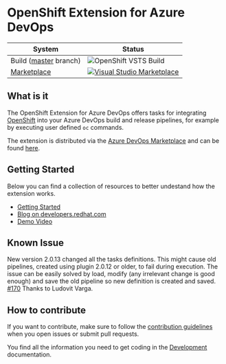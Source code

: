 # OpenShift Extension for Azure DevOps

| System                                                                                                  | Status                                                                                                                                                                                                                                                                                                                                                                                                                                                                                                                                                                                                                                                          |
| ------------------------------------------------------------------------------------------------------- | --------------------------------------------------------------------------------------------------------------------------------------------------------------------------------------------------------------------------------------------------------------------------------------------------------------------------------------------------------------------------------------------------------------------------------------------------------------------------------------------------------------------------------------------------------------------------------------------------------------------------------------------------------------- |
| Build ([master](https://github.com/redhat-developer/openshift-vsts/tree/master) branch)                          | ![OpenShift VSTS Build](https://github.com/redhat-developer/openshift-vsts/workflows/OpenShift%20VSTS%20CI/badge.svg?branch=master) |
| [Marketplace](https://marketplace.visualstudio.com/items?itemName=redhat.openshift-vsts) | [![Visual Studio Marketplace](https://vsmarketplacebadge.apphb.com/version/redhat.openshift-vsts.svg)](https://marketplace.visualstudio.com/items?itemName=redhat.openshift-vsts) 

## What is it

The OpenShift Extension for Azure DevOps offers tasks for integrating [OpenShift](https://github.com/openshift/origin) into your Azure DevOps build and release pipelines, for example by executing user defined `oc` commands.

The extension is distributed via the [Azure DevOps Marketplace](https://marketplace.visualstudio.com/azuredevops) and can be found [here](https://marketplace.visualstudio.com/items?itemName=redhat.openshift-vsts).

## Getting Started

Below you can find a collection of resources to better undestand how the extension works.

* [Getting Started](./docs/getting-started.md)
* [Blog on developers.redhat.com](https://developers.redhat.com/blog/2019/12/05/introduction-to-the-red-hat-openshift-deployment-extension-for-microsoft-azure-devops/)
* [Demo Video](https://www.youtube.com/watch?v=RBwpedmkvow)

## Known Issue

New version 2.0.13 changed all the tasks definitions. This might cause old pipelines, created using plugin 2.0.12 or older, to fail during execution. The issue can be easily solved by load, modify (any irrelevant change is good enough) and save the old pipeline so new definition is created and saved. [#170](https://github.com/redhat-developer/openshift-vsts/issues/170) Thanks to Ludovit Varga.

## How to contribute

If you want to contribute, make sure to follow the [contribution guidelines](./CONTRIBUTING.md) when you open issues or submit pull requests.

You find all the information you need to get coding in the [Development](./docs/development.md) documentation.

